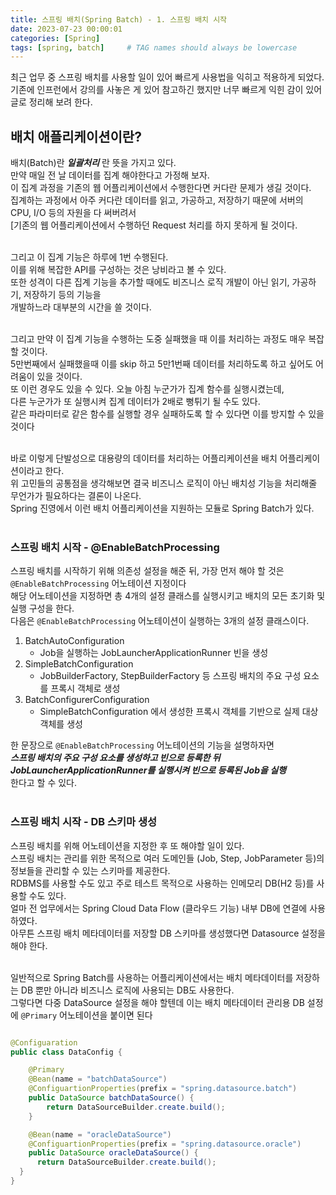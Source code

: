 ```yaml
---
title: 스프링 배치(Spring Batch) - 1. 스프링 배치 시작
date: 2023-07-23 00:00:01
categories: [Spring]
tags: [spring, batch]     # TAG names should always be lowercase
---
```


최근 업무 중 스프링 배치를 사용할 일이 있어 빠르게 사용법을 익히고 적용하게 되었다.<br>
기존에 인프런에서 강의를 사놓은 게 있어 참고하긴 했지만 너무 빠르게 익힌 감이 있어 글로 정리해 보려 한다.<br>

## 배치 애플리케이션이란?

배치(Batch)란 ***일괄처리*** 란 뜻을 가지고 있다.<br>
만약 매일 전 날 데이터를 집계 해야한다고 가정해 보자.<br>
이 집계 과정을 기존의 웹 어플리케이션에서 수행한다면 커다란 문제가 생길 것이다.<br>
집계하는 과정에서 아주 커다란 데이터를 읽고, 가공하고, 저장하기 때문에 서버의 CPU, I/O 등의 자원을 다 써버려서<br>
[기존의 웹 어플리케이션에서 수행하던 Request 처리를 하지 못하게 될 것이다.<br><br>

그리고 이 집계 기능은 하루에 1번 수행된다.<br>
이를 위해 복잡한 API를 구성하는 것은 낭비라고 볼 수 있다.<br>
또한 성격이 다른 집계 기능을 추가할 때에도 비즈니스 로직 개발이 아닌 읽기, 가공하기, 저장하기 등의 기능을 <br>
개발하느라 대부분의 시간을 쓸 것이다. <br><br>

그리고 만약 이 집계 기능을 수행하는 도중 실패했을 때 이를 처리하는 과정도 매우 복잡할 것이다. <br>
5만번째에서 실패했을때 이를 skip 하고 5만1번째 데이터를 처리하도록 하고 싶어도 어려움이 있을 것이다. <br>
또 이런 경우도 있을 수 있다. 오늘 아침 누군가가 집계 함수를 실행시켰는데, <br>
다른 누군가가 또 실행시켜 집계 데이터가 2배로 뻥튀기 될 수도 있다. <br>
같은 파라미터로 같은 함수를 실행할 경우 실패하도록 할 수 있다면 이를 방지할 수 있을 것이다 <br><br>

바로 이렇게 단발성으로 대용량의 데이터를 처리하는 어플리케이션을 배치 어플리케이션이라고 한다. <br>
위 고민들의 공통점을 생각해보면 결국 비즈니스 로직이 아닌 배치성 기능을 처리해줄 무언가가 필요하다는 결론이 나온다.<br>
Spring 진영에서 이런 배치 어플리케이션을 지원하는 모듈로 Spring Batch가 있다. <br><br>


### 스프링 배치 시작 - @EnableBatchProcessing

스프링 배치를 시작하기 위해 의존성 설정을 해준 뒤, 가장 먼저 해야 할 것은 ```@EnableBatchProcessing``` 어노테이션 지정이다 <br>
해당 어노테이션을 지정하면 총 4개의 설정 클래스를 실행시키고 배치의 모든 초기화 및 실행 구성을 한다. <br>
다음은 ```@EnableBatchProcessing``` 어노테이션이 실행하는 3개의 설정 클래스이다.<br>

1. BatchAutoConfiguration
   - Job을 실행하는 JobLauncherApplicationRunner 빈을 생성
2. SimpleBatchConfiguration
   - JobBuilderFactory, StepBuilderFactory 등 스프링 배치의 주요 구성 요소를 프록시 객체로 생성
3. BatchConfigurerConfiguration
   - SimpleBatchConfiguration 에서 생성한 프록시 객체를 기반으로 실제 대상 객체를 생성

한 문장으로 ```@EnableBatchProcessing``` 어노테이션의 기능을 설명하자면 <br>
***스프링 배치의 주요 구성 요소를 생성하고 빈으로 등록한 뒤 JobLauncherApplicationRunner를 실행시켜 빈으로 등록된 Job을 실행***<br>
한다고 할 수 있다.<br><br>


### 스프링 배치 시작 - DB 스키마 생성

스프링 배치를 위해 어노테이션을 지정한 후 또 해야할 일이 있다. <br>
스프링 배치는 관리를 위한 목적으로 여러 도메인들 (Job, Step, JobParameter 등)의 정보들을 관리할 수 있는 스키마를 제공한다.<br>
RDBMS를 사용할 수도 있고 주로 테스트 목적으로 사용하는 인메모리 DB(H2 등)를 사용할 수도 있다.<br>
얼마 전 업무에서는 Spring Cloud Data Flow (클라우드 기능) 내부 DB에 연결에 사용하였다. <br>
아무튼 스프링 배치 메타데이터를 저장할 DB 스키마를 생성했다면 Datasource 설정을 해야 한다. <br><br>

일반적으로 Spring Batch를 사용하는 어플리케이션에서는 배치 메타데이터를 저장하는 DB 뿐만 아니라 비즈니스 로직에 사용되는 DB도 사용한다. <br>
그렇다면 다중 DataSource 설정을 해야 할텐데 이는 배치 메타데이터 관리용 DB 설정에 ```@Primary``` 어노테이션을 붙이면 된다

```java

@Configuaration
public class DataConfig {

    @Primary
    @Bean(name = "batchDataSource")
    @ConfiguartionProperties(prefix = "spring.datasource.batch")
    public DataSource batchDataSource() {
        return DataSourceBuilder.create.build();
    }

    @Bean(name = "oracleDataSource")
    @ConfiguartionProperties(prefix = "spring.datasource.oracle")
    public DataSource oracleDataSource() {
      return DataSourceBuilder.create.build();
  }
}
```
